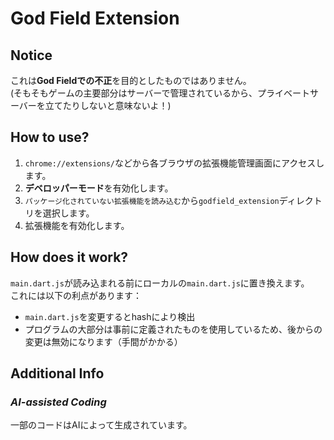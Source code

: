# God Field Extension

## Notice
これは**God Fieldでの不正**を目的としたものではありません。  
(そもそもゲームの主要部分はサーバーで管理されているから、プライベートサーバーを立てたりしないと意味ないよ！)

## How to use?
1. `chrome://extensions/`などから各ブラウザの拡張機能管理画面にアクセスします。
2. **デベロッパーモード**を有効化します。
3. `パッケージ化されていない拡張機能を読み込む`から`godfield_extension`ディレクトリを選択します。
4. 拡張機能を有効化します。

## How does it work?
`main.dart.js`が読み込まれる前にローカルの`main.dart.js`に置き換えます。  
これには以下の利点があります：
- `main.dart.js`を変更するとhashにより検出
- プログラムの大部分は事前に定義されたものを使用しているため、後からの変更は無効になります（手間がかかる）

## Additional Info
### *AI-assisted Coding*  
一部のコードはAIによって生成されています。
